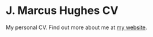 # J. Marcus Hughes CV
My personal CV. Find out more about me at [my website](https://www.jmbhughes.com). 